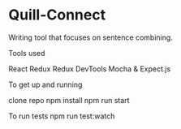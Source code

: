 # Quill-Connect
Writing tool that focuses on sentence combining.

Tools used

React
Redux
Redux DevTools
Mocha & Expect.js

To get up and running

clone repo
npm install
npm run start

To run tests
npm run test:watch
